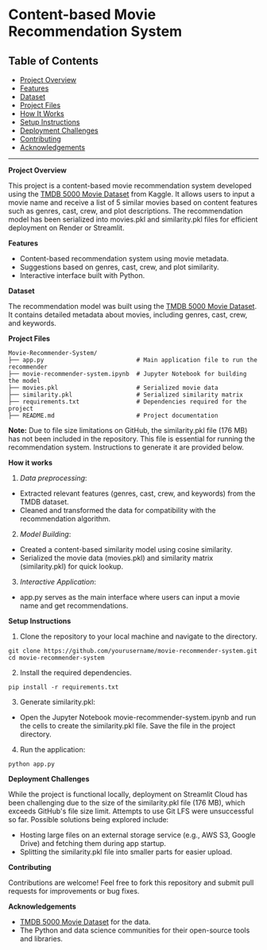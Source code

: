 # Content-based Movie Recommendation System

## Table of Contents

- [Project Overview](#project-overview)
- [Features](#features)
- [Dataset](#dataset)
- [Project Files](#project-files)
- [How It Works](#how-it-works)
- [Setup Instructions](#setup-instructions)
- [Deployment Challenges](#deployment-challenges)
- [Contributing](#contributing)
- [Acknowledgements](#acknowledgements)

---

**Project Overview**

This project is a content-based movie recommendation system developed using the [TMDB 5000 Movie Dataset](https://www.kaggle.com/datasets/tmdb/tmdb-movie-metadata) from Kaggle. It allows users to input a movie name and receive a list of 5 similar movies based on content features such as genres, cast, crew, and plot descriptions. The recommendation model has been serialized into movies.pkl and similarity.pkl files for efficient deployment on Render or Streamlit.

**Features**

- Content-based recommendation system using movie metadata.
- Suggestions based on genres, cast, crew, and plot similarity.
- Interactive interface built with Python.

**Dataset**

The recommendation model was built using the [TMDB 5000 Movie Dataset](https://www.kaggle.com/datasets/tmdb/tmdb-movie-metadata). It contains detailed metadata about movies, including genres, cast, crew, and keywords.

**Project Files**

```
Movie-Recommender-System/
├── app.py                          # Main application file to run the recommender
├── movie-recommender-system.ipynb  # Jupyter Notebook for building the model
├── movies.pkl                      # Serialized movie data
├── similarity.pkl                  # Serialized similarity matrix
├── requirements.txt                # Dependencies required for the project
├── README.md                       # Project documentation
```
**Note:** 
Due to file size limitations on GitHub, the similarity.pkl file (176 MB) has not been included in the repository. This file is essential for running the recommendation system. Instructions to generate it are provided below.

**How it works**
1. *Data preprocessing*:
 - Extracted relevant features (genres, cast, crew, and keywords) from the TMDB dataset.
 - Cleaned and transformed the data for compatibility with the recommendation algorithm.  
2. *Model Building*:
- Created a content-based similarity model using cosine similarity.
- Serialized the movie data (movies.pkl) and similarity matrix (similarity.pkl) for quick lookup.
3. *Interactive Application*:
- app.py serves as the main interface where users can input a movie name and get recommendations.

**Setup Instructions**
1. Clone the repository to your local machine and navigate to the directory.
```
git clone https://github.com/yourusername/movie-recommender-system.git
cd movie-recommender-system
```
2. Install the required dependencies.
```
pip install -r requirements.txt
```

3. Generate similarity.pkl:
   
- Open the Jupyter Notebook movie-recommender-system.ipynb and run the cells to create the similarity.pkl file. Save the file in the project directory.


4. Run the application:
```
python app.py
```

**Deployment Challenges**

While the project is functional locally, deployment on Streamlit Cloud has been challenging due to the size of the similarity.pkl file (176 MB), which exceeds GitHub's file size limit. Attempts to use Git LFS were unsuccessful so far. Possible solutions being explored include:

- Hosting large files on an external storage service (e.g., AWS S3, Google Drive) and fetching them during app startup.
- Splitting the similarity.pkl file into smaller parts for easier upload.

**Contributing**

Contributions are welcome! Feel free to fork this repository and submit pull requests for improvements or bug fixes.

**Acknowledgements**

- [TMDB 5000 Movie Dataset](https://www.kaggle.com/datasets/tmdb/tmdb-movie-metadata) for the data.
- The Python and data science communities for their open-source tools and libraries.
